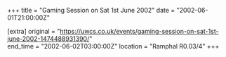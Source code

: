 +++
title = "Gaming Session on Sat 1st June 2002"
date = "2002-06-01T21:00:00Z"

[extra]
original = "https://uwcs.co.uk/events/gaming-session-on-sat-1st-june-2002-1474488931390/"    
end_time = "2002-06-02T03:00:00Z"
location = "Ramphal R0.03/4"
+++



